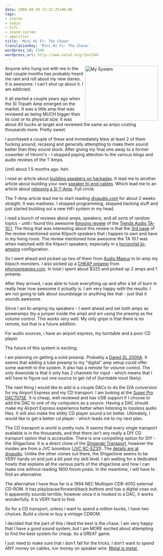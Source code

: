```yaml
---
date: 2008-08-30 22:31:25+00:00
tags:
- stereo
- audio
- hifi
- sound-system
- amplifier
title: 'Mini Hi Fi: The Chase'
translationKey: 'Mini Hi Fi: The Chase'
wordpress_id: 1546
wordpress_url: http://www.nata2.org/?p=1546
---
```


<a title="2008-08-27 00:32:37 -0500 by nata2, on Flickr" href="http://www.flickr.com/photos/natatwo/2802479942/"><img class="alignright" src="http://farm4.static.flickr.com/3048/2802479942_2895dcc1d2_m.jpg" alt="My System" width="240" height="180" align="right" /></a> Anyone who hung out with me in the last couple months has probably heard me rant and roll about my new stereo. It is awesome. I can't shut up about it. I am addicted.

It all started a couple years ago when the SI Tripath Amp emerged on the market. It was a little amp that was reviewed as being MUCH bigger than its cost or its physical size. It was about 40 bucks at target and reviewed the same as amps costing thousands more. Pretty sweet.

I purchased a couple of these and immediately blew at least 2 of them fucking around, recasing and generally attempting to make them sound better than they sound stock. After giving my final one away to a former coworker of Hiromi's - I stopped paying attention to the various blogs and audio reviews of the T Amps.

Until about 1.5 months ago. heh.

I read an article about <a href="http://www.hackaday.com/2008/07/27/build-your-own-speakers/">building speakers on hackaday</a>. It lead me to another article about building your own <a href="http://www.hackaday.com/2005/05/26/cat-5-speaker-cables/">speaker hi-end cables</a>. Which lead me to an article about <a href="http://www.tnt-audio.com/clinica/t-amp_tweaks_e.html">reboxing a SI T-Amp</a>. Full circle.

The T-Amp article lead me to start reading <a href="http://diyaudio.com/">diyaudio.com</a> for about 2 weeks straight. It was madness. I stopped programming, stopped hacking stuff and just started building out a new HiFi system in my head.

I read a bunch of reviews about amps, speakers, and all sorts of random topics - until i found this awesome <a href="http://6moons.com/audioreviews/trends/ta10.html">6moons review</a> of the <a href="http://www.trendsaudio.com/EN/Product/TA-10_desc.htm">Trends Audio TA-10.1</a>. The thing that was interesting about this review is that the <a href="http://6moons.com/audioreviews/trends/ta10_3.html">3rd page</a> of the review mentioned some Klipsch speakers that i happen to own and have in my living room. The review mentioned how awesome the TA 10.1 was when matched with the Klipsch speakers, especially in a <a href="http://www.canuckaudiomart.com/forum/viewtopic.php?t=7335">horizontal bi-amping</a> configuration.

So I went ahead and picked up two of them from <a href="http://www.audio-magus.com/">Audio Magus</a> to bi-amp my klipsch monsters. I also picked up a <a href="http://www.phonopreamps.com/tc754pp.html">CHEAP preamp</a> from <a href="http://www.phonopreamps.com/">phonopreamps.com</a>. In total i spent about $325 and picked up 2 amps and 1 preamp.

After they arrived, i was able to hook everything up and after a bit of burn in really hear how awesome it actually is. I am very happy with the results. I am not going to talk about soundstage or anything like that - just that it sounds awesome.

Since I am bi-amping my speakers - I went ahead and set both amps as poweramps (by a jumper inside the amp) and am using the preamp as the volume control. This works very well. My only gripe is that there is no remote, but that is a future addition.

For audio sources, i have an airport express, my turntable and a poor CD player.

The future of this system is exciting.

I am planning on getting a solid preamp. Probably a <a href="http://www.dared.gr/display.php?lang=EN&amp;model=SL-2000A">Dared SL 2000A</a>. It seems that adding a tube preamp to my "digital" amp setup could offer some warmth to the system. It also has a remote for volume control. The only downside is that it only has 2 channels for input - which means that I will have to figure out one source to get rid of (turntable most likely).

The next thing I would like to add is a couple DACs to do the D/A conversion for my Airport Express and my CD transport. I am looking at the <a href="http://www.audio-magus.com/Super_Pro_DAC707SE_USB_p/dac707usb.htm">Super Pro DAC707SE</a>. It is cheap, well reviewed and has USB support if I choose to add the DAC to one of my computers as a source. Having a DAC should make my Airport Express experience better when listening to lossless audio files. It will also make the shitty CD player sound a lot better. Ultimately, I would like to get a better cd player - which leads me to my next plan.

The CD transport is world is pretty nuts. It seems that every single transport available is in the thousands, and that there isn't any really a DIY CD transport option that is accessible. There is one compelling option for DIY - the Shigaclone. It is a direct clone of the <a href="http://www.sakurasystems.com/products/shigacd.html">Shigaraki Transport</a>, however the insides are from a JVC boombox (<span class="nf"><a href="http://www.amazon.com/JVC-RC-EZ31-Portable-Boombox-Cassette/dp/B000FD2AG4">JVC RC-EZ31</a>)</span>. The <a href="http://www.diyaudio.com/forums/showthread.php?threadid=120229">details are at diyaudio</a>. Unlike the other clones out there, the Shigaclone seems to be VERY hands on and just a bit past my skill level. I am waiting for a dedicated howto that explains all the various parts of the shigaclone and how I can make one without reading 1800 forum posts. In the meantime, i will have to find an alternative.

The alternative I have thus far is a 1994 NEC Multispin CDR-401G external CD-ROM. It has play/pause/forward/back buttons and has a digital coax out. It apparently sounds terrible, however once it is hooked to a DAC, it works wonderfully. It is VERY hard to find.

So for a CD transport, unless i want to spend a million bucks, I have two choices. Build a clone or buy a vintage CDROM.

I decided that the part of this i liked the best is the chase. I am very happy that I have a good sound system, but I am MORE excited about attempting to find the best system for cheap. Its a GREAT game.

I just need to make sure that i don't fall for the tricks. I don't want to spend ANY money on cables, nor money on speaker wire. <a href="http://www.engadget.com/2008/03/03/audiophiles-cant-tell-the-difference-between-monster-cable-and/4">Metal is metal.</a>